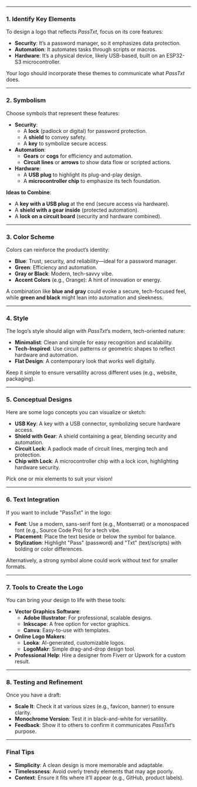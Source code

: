 
---

### 1. Identify Key Elements
To design a logo that reflects *PassTxt*, focus on its core features:
- **Security**: It’s a password manager, so it emphasizes data protection.
- **Automation**: It automates tasks through scripts or macros.
- **Hardware**: It’s a physical device, likely USB-based, built on an ESP32-S3 microcontroller.

Your logo should incorporate these themes to communicate what *PassTxt* does.

---

### 2. Symbolism
Choose symbols that represent these features:
- **Security**: 
  - A **lock** (padlock or digital) for password protection.
  - A **shield** to convey safety.
  - A **key** to symbolize secure access.
- **Automation**: 
  - **Gears** or **cogs** for efficiency and automation.
  - **Circuit lines** or **arrows** to show data flow or scripted actions.
- **Hardware**: 
  - A **USB plug** to highlight its plug-and-play design.
  - A **microcontroller chip** to emphasize its tech foundation.

**Ideas to Combine**:
- A **key with a USB plug** at the end (secure access via hardware).
- A **shield with a gear inside** (protected automation).
- A **lock on a circuit board** (security and hardware combined).

---

### 3. Color Scheme
Colors can reinforce the product’s identity:
- **Blue**: Trust, security, and reliability—ideal for a password manager.
- **Green**: Efficiency and automation.
- **Gray or Black**: Modern, tech-savvy vibe.
- **Accent Colors** (e.g., Orange): A hint of innovation or energy.

A combination like **blue and gray** could evoke a secure, tech-focused feel, while **green and black** might lean into automation and sleekness.

---

### 4. Style
The logo’s style should align with *PassTxt*’s modern, tech-oriented nature:
- **Minimalist**: Clean and simple for easy recognition and scalability.
- **Tech-Inspired**: Use circuit patterns or geometric shapes to reflect hardware and automation.
- **Flat Design**: A contemporary look that works well digitally.

Keep it simple to ensure versatility across different uses (e.g., website, packaging).

---

### 5. Conceptual Designs
Here are some logo concepts you can visualize or sketch:
- **USB Key**: A key with a USB connector, symbolizing secure hardware access.
- **Shield with Gear**: A shield containing a gear, blending security and automation.
- **Circuit Lock**: A padlock made of circuit lines, merging tech and protection.
- **Chip with Lock**: A microcontroller chip with a lock icon, highlighting hardware security.

Pick one or mix elements to suit your vision!

---

### 6. Text Integration
If you want to include "PassTxt" in the logo:
- **Font**: Use a modern, sans-serif font (e.g., Montserrat) or a monospaced font (e.g., Source Code Pro) for a tech vibe.
- **Placement**: Place the text beside or below the symbol for balance.
- **Stylization**: Highlight "Pass" (password) and "Txt" (text/scripts) with bolding or color differences.

Alternatively, a strong symbol alone could work without text for smaller formats.

---

### 7. Tools to Create the Logo
You can bring your design to life with these tools:
- **Vector Graphics Software**:
  - **Adobe Illustrator**: For professional, scalable designs.
  - **Inkscape**: A free option for vector graphics.
  - **Canva**: Easy-to-use with templates.
- **Online Logo Makers**:
  - **Looka**: AI-generated, customizable logos.
  - **LogoMakr**: Simple drag-and-drop design tool.
- **Professional Help**: Hire a designer from Fiverr or Upwork for a custom result.

---

### 8. Testing and Refinement
Once you have a draft:
- **Scale It**: Check it at various sizes (e.g., favicon, banner) to ensure clarity.
- **Monochrome Version**: Test it in black-and-white for versatility.
- **Feedback**: Show it to others to confirm it communicates *PassTxt*’s purpose.

---

### Final Tips
- **Simplicity**: A clean design is more memorable and adaptable.
- **Timelessness**: Avoid overly trendy elements that may age poorly.
- **Context**: Ensure it fits where it’ll appear (e.g., GitHub, product labels).
